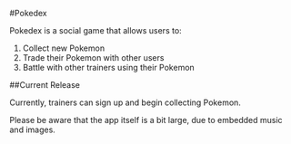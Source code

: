 #Pokedex

Pokedex is a social game that allows users to:

1. Collect new Pokemon
2. Trade their Pokemon with other users
3. Battle with other trainers using their Pokemon

##Current Release

Currently, trainers can sign up and begin collecting Pokemon.

Please be aware that the app itself is a bit large, due to embedded music and images.

